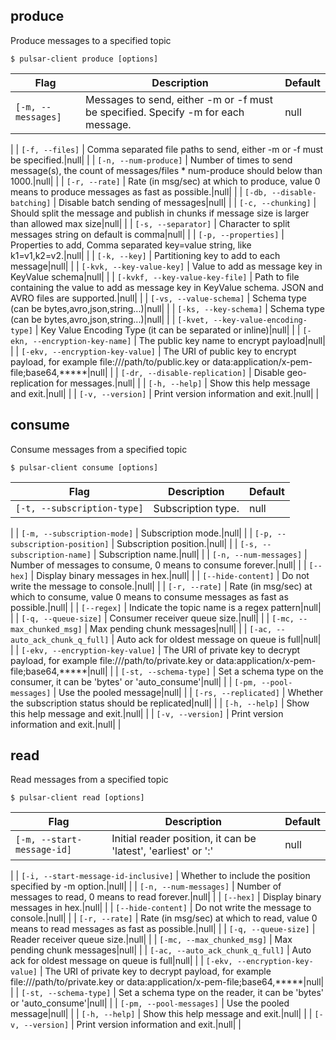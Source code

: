 ## produce

Produce messages to a specified topic


```shell
$ pulsar-client produce [options]
```

|Flag|Description|Default|
|---|---|---|
| `[-m, --messages]` | Messages to send, either -m or -f must be specified. Specify -m for each message.|null|
|
| `[-f, --files]` | Comma separated file paths to send, either -m or -f must be specified.|null|
|
| `[-n, --num-produce]` | Number of times to send message(s), the count of messages/files * num-produce should below than 1000.|null|
|
| `[-r, --rate]` | Rate (in msg/sec) at which to produce, value 0 means to produce messages as fast as possible.|null|
|
| `[-db, --disable-batching]` | Disable batch sending of messages|null|
|
| `[-c, --chunking]` | Should split the message and publish in chunks if message size is larger than allowed max size|null|
|
| `[-s, --separator]` | Character to split messages string on default is comma|null|
|
| `[-p, --properties]` | Properties to add, Comma separated key=value string, like k1=v1,k2=v2.|null|
|
| `[-k, --key]` | Partitioning key to add to each message|null|
|
| `[-kvk, --key-value-key]` | Value to add as message key in KeyValue schema|null|
|
| `[-kvkf, --key-value-key-file]` | Path to file containing the value to add as message key in KeyValue schema. JSON and AVRO files are supported.|null|
|
| `[-vs, --value-schema]` | Schema type (can be bytes,avro,json,string...)|null|
|
| `[-ks, --key-schema]` | Schema type (can be bytes,avro,json,string...)|null|
|
| `[-kvet, --key-value-encoding-type]` | Key Value Encoding Type (it can be separated or inline)|null|
|
| `[-ekn, --encryption-key-name]` | The public key name to encrypt payload|null|
|
| `[-ekv, --encryption-key-value]` | The URI of public key to encrypt payload, for example file:///path/to/public.key or data:application/x-pem-file;base64,*****|null|
|
| `[-dr, --disable-replication]` | Disable geo-replication for messages.|null|
|
| `[-h, --help]` | Show this help message and exit.|null|
|
| `[-v, --version]` | Print version information and exit.|null|
|

## consume

Consume messages from a specified topic


```shell
$ pulsar-client consume [options]
```

|Flag|Description|Default|
|---|---|---|
| `[-t, --subscription-type]` | Subscription type.|null|
|
| `[-m, --subscription-mode]` | Subscription mode.|null|
|
| `[-p, --subscription-position]` | Subscription position.|null|
|
| `[-s, --subscription-name]` | Subscription name.|null|
|
| `[-n, --num-messages]` | Number of messages to consume, 0 means to consume forever.|null|
|
| `[--hex]` | Display binary messages in hex.|null|
|
| `[--hide-content]` | Do not write the message to console.|null|
|
| `[-r, --rate]` | Rate (in msg/sec) at which to consume, value 0 means to consume messages as fast as possible.|null|
|
| `[--regex]` | Indicate the topic name is a regex pattern|null|
|
| `[-q, --queue-size]` | Consumer receiver queue size.|null|
|
| `[-mc, --max_chunked_msg]` | Max pending chunk messages|null|
|
| `[-ac, --auto_ack_chunk_q_full]` | Auto ack for oldest message on queue is full|null|
|
| `[-ekv, --encryption-key-value]` | The URI of private key to decrypt payload, for example file:///path/to/private.key or data:application/x-pem-file;base64,*****|null|
|
| `[-st, --schema-type]` | Set a schema type on the consumer, it can be 'bytes' or 'auto_consume'|null|
|
| `[-pm, --pool-messages]` | Use the pooled message|null|
|
| `[-rs, --replicated]` | Whether the subscription status should be replicated|null|
|
| `[-h, --help]` | Show this help message and exit.|null|
|
| `[-v, --version]` | Print version information and exit.|null|
|

## read

Read messages from a specified topic


```shell
$ pulsar-client read [options]
```

|Flag|Description|Default|
|---|---|---|
| `[-m, --start-message-id]` | Initial reader position, it can be 'latest', 'earliest' or '<ledgerId>:<entryId>'|null|
|
| `[-i, --start-message-id-inclusive]` | Whether to include the position specified by -m option.|null|
|
| `[-n, --num-messages]` | Number of messages to read, 0 means to read forever.|null|
|
| `[--hex]` | Display binary messages in hex.|null|
|
| `[--hide-content]` | Do not write the message to console.|null|
|
| `[-r, --rate]` | Rate (in msg/sec) at which to read, value 0 means to read messages as fast as possible.|null|
|
| `[-q, --queue-size]` | Reader receiver queue size.|null|
|
| `[-mc, --max_chunked_msg]` | Max pending chunk messages|null|
|
| `[-ac, --auto_ack_chunk_q_full]` | Auto ack for oldest message on queue is full|null|
|
| `[-ekv, --encryption-key-value]` | The URI of private key to decrypt payload, for example file:///path/to/private.key or data:application/x-pem-file;base64,*****|null|
|
| `[-st, --schema-type]` | Set a schema type on the reader, it can be 'bytes' or 'auto_consume'|null|
|
| `[-pm, --pool-messages]` | Use the pooled message|null|
|
| `[-h, --help]` | Show this help message and exit.|null|
|
| `[-v, --version]` | Print version information and exit.|null|
|

